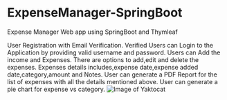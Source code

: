 # ExpenseManager-SpringBoot
Expense Manager Web app using SpringBoot and Thymleaf

User Registration with Email Verification.
Verified Users can Login to the Application by providing valid username and password.
Users can Add the income and Expenses.
There are options to add,edit and delete the expenses. Expenses details includes,expense date,expense added date,category,amount and Notes.
User can generate a PDF Report for the list of expenses with all the details mentioned above.
User can generate a pie chart for expense vs category.
![Image of Yaktocat](https://octodex.github.com/images/yaktocat.png)
